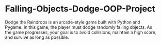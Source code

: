 # Falling-Objects-Dodge-OOP-Project
Dodge the Raindrops is an arcade-style game built with Python and Pygame. In this game, the player must dodge randomly falling objects. As the game progresses, your goal is to avoid collisions, maintain a high score, and survive as long as possible.
